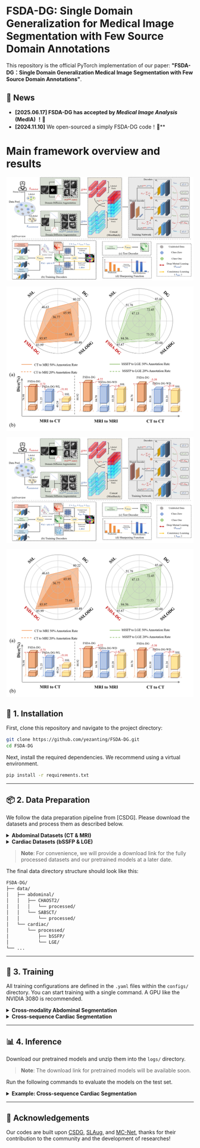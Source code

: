 # FSDA-DG: Single Domain Generalization for Medical Image Segmentation with Few Source Domain Annotations


This repository is the official PyTorch implementation of our paper: **"FSDA-DG：Single Domain Generalization Medical Image Segmentation with Few Source Domain Annotations"**.

## 📢 News
- **[2025.06.17] FSDA-DG has accepted by *Medical Image Analysis* (MedIA) ！🎉**
- **[2024.11.10]** We open-sourced a simply FSDA-DG code！🎉**
  

# Main framework overview and results

![Main framework](fig3_revised.png#gh-light-mode-only)

![Results](fig21.png#gh-light-mode-only)

![Main framework](fig2_white_background.png#gh-dark-mode-only)

![Results](fig1_white_background.png#gh-dark-mode-only)





## 🔧 1. Installation

First, clone this repository and navigate to the project directory:
```bash
git clone https://github.com/yezanting/FSDA-DG.git
cd FSDA-DG
```

Next, install the required dependencies. We recommend using a virtual environment.
```bash
pip install -r requirements.txt
```

---

## 📦 2. Data Preparation

We follow the data preparation pipeline from [CSDG]. Please download the datasets and process them as described below.

<details>
  <summary><strong>Abdominal Datasets (CT & MRI)</strong></summary>

  #### Abdominal MRI
  1. Download the [Combined Healthy Abdominal Organ Segmentation (CHAOS) dataset].
  2. Place the downloaded `/MR` folder into the `./data/CHAOST2/` directory.
  3. Run the provided scripts to convert and preprocess the data:
     ```bash
     # Convert DICOM images to NIFTI format
     bash ./data/abdominal/CHAOST2/s1_dcm_img_to_nii.sh
     # Convert PNG ground truth masks to NIFTI format
     python ./data/abdominal/CHAOST2/png_gth_to_nii.ipynp
     # Normalize images and extract Region of Interest (ROI)
     python ./data/abdominal/CHAOST2/s2_image_normalize.ipynb
     python ./data/abdominal/CHAOST2/s3_resize_roi_reindex.ipynb
     ```
  The processed data will be saved in `./data/abdominal/CHAOST2/processed/`.

  #### Abdominal CT
  1. Download the [Synapse Multi-atlas Abdominal Segmentation dataset].
  2. Place the `/img` and `/label` folders into the `./data/SABSCT/CT/` directory.
  3. Run the preprocessing scripts:
     ```bash
     python ./data/abdominal/SABS/s1_intensity_normalization.ipynb
     python ./data/abdominal/SABS/s2_remove_excessive_boundary.ipynb
     python ./data/abdominal/SABS/s3_resample_and_roi.ipynb
     ```
  The processed data will be saved in `./data/abdominal/SABSCT/processed/`.

</details>

<details>
  <summary><strong>Cardiac Datasets (bSSFP & LGE)</strong></summary>
  
  (Detailed instructions for the cardiac datasets will be provided soon.)

</details>

> **Note**: For convenience, we will provide a download link for the fully processed datasets and our pretrained models at a later date.

The final data directory structure should look like this:
```
FSDA-DG/
├── data/
│   ├── abdominal/
│   │   ├── CHAOST2/
│   │   │   └── processed/
│   │   └── SABSCT/
│   │       └── processed/
│   └── cardiac/
│       └── processed/
│           ├── bSSFP/
│           └── LGE/
└── ...
```

---

## 🚀 3. Training

All training configurations are defined in the `.yaml` files within the `configs/` directory. You can start training with a single command. A GPU like the NVIDIA 3080 is recommended.

<details>
  <summary><strong>Cross-modality Abdominal Segmentation</strong></summary>
  
  - **Direction: CT -> MRI** (Train on Synapse, test on CHAOS)
    ```bash
    # Use --labelnum to specify the fraction of labeled data (e.g., 0.1 for 10%)
    python main.py --base configs/efficientUnet_SABSCT_to_CHAOS.yaml --seed 22 --labeled_bs 0.5 --labelnum 0.1
    ```

  - **Direction: MRI -> CT** (Train on CHAOS, test on Synapse)
    ```bash
    python main.py --base configs/efficientUnet_CHAOS_to_SABSCT.yaml --seed 22 --labeled_bs 0.5 --labelnum 0.1
    ```
</details>

<details>
  <summary><strong>Cross-sequence Cardiac Segmentation</strong></summary>

  - **Direction: bSSFP -> LGE**
    ```bash
    python main.py --base configs/efficientUnet_bSSFP_to_LEG.yaml --seed 22 --labeled_bs 0.5 --labelnum 0.2
    ```

  - **Direction: LGE -> bSSFP**
    ```bash
    python main.py --base configs/efficientUnet_LEG_to_bSSFP.yaml --seed 22 --labeled_bs 0.5 --labelnum 0.2
    ```
</details>

---

## 📊 4. Inference

Download our pretrained models and unzip them into the `logs/` directory.
> **Note**: The download link for pretrained models will be available soon.

Run the following commands to evaluate the models on the test set.

<details>
  <summary><strong>Example: Cross-sequence Cardiac Segmentation</strong></summary>
  
  - **Direction: bSSFP -> LGE** (with 50% labeled source samples, DICE 85.87)
    ```bash
    python test.py -r logs/2023-07-31T10-47-53_seed22_efficientUnet_bSSFP_to_LEG_labelnum_0.5
    ```

  - **Direction: LGE -> bSSFP** (with 20% labeled source samples, DICE 83.15)
    ```bash
    python test.py -r logs/2023-08-01T19-14-19_seed22_efficientUnet_LEG_to_BSSFP_labelnum_0.2
    ```
Visual segmentation results for each test case will be saved in the corresponding log directory.

</details>

---


## 🤝 Acknowledgements

Our codes are built upon [CSDG](https://github.com/cheng-01037/Causality-Medical-Image-Domain-Generalization), [SLAug](https://github.com/Kaiseem/SLAug), and [MC-Net](https://github.com/ycwu1997/MC-Net), thanks for their contribution to the community and the development of researches!



